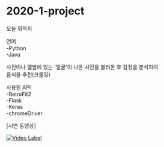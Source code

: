 # 2020-1-project
오늘 뭐먹지

언어 <br>-Python<br>-Java<br>

사진이나 앨범에 있는 '얼굴'이 나온 사진을 불러온 후 감정을 분석하여
<br>
음식을 추천(크롤링)


사용된 API <br>
-RetroFit2 <br>
-Flask <br>
-Keras <br>
-chromeDriver <br>


[시연 동영상]<br>
  
  [![Video Label](https://user-images.githubusercontent.com/53516129/125925473-165a5762-4c1a-40d0-bcb5-f2cedece4831.jpg)](https://youtu.be/d-k4kJUy808)
  
